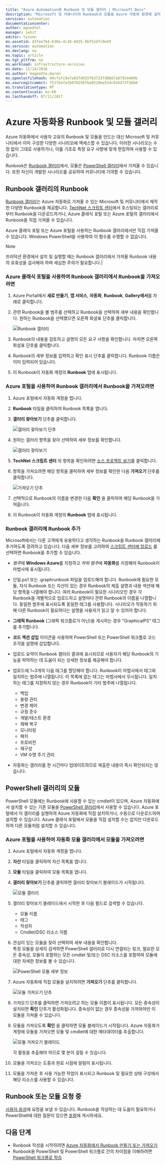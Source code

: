 ```yaml
---
title: "Azure Automation용 Runbook 및 모듈 갤러리 | Microsoft Docs"
description: "Microsoft 및 커뮤니티의 Runbook과 모듈을 Azure 자동화 환경에 설치하여 사용할 수 있습니다.  이 글에서는 이러한 리소스에 액세스하는 방법과 자신의 Runbook을 갤러리에 올리는 방법을 설명합니다."
services: automation
documentationcenter: 
author: mgoedtel
manager: jwhit
editor: tysonn
ms.assetid: d3fee7b4-630a-4c10-8425-9bf51d7c9e58
ms.service: automation
ms.devlang: na
ms.topic: article
ms.tgt_pltfrm: na
ms.workload: infrastructure-services
ms.date: 12/14/2016
ms.author: magoedte;bwren
ms.openlocfilehash: 04cfafc9e7a037d915f63723fd0b67a07954460b
ms.sourcegitcommit: f537befafb079256fba0529ee554c034d73f36b0
ms.translationtype: MT
ms.contentlocale: ko-KR
ms.lasthandoff: 07/11/2017
---
```

# <a name="runbook-and-module-galleries-for-azure-automation"></a>Azure 자동화용 Runbook 및 모듈 갤러리
Azure 자동화에서 사용자 고유의 Runbook 및 모듈을 만드는 대신 Microsoft 및 커뮤니티에서 이미 구성한 다양한 시나리오에 액세스할 수 있습니다.  이러한 시나리오는 수정 없이 그대로 사용하거나, 이를 기초로 특정 요구 사항에 맞게 편집하여 사용할 수 있습니다.

Runbook은 [Runbook 갤러리](#runbooks-in-runbook-gallery)에서, 모듈은 [PowerShell 갤러리](#modules-in-powerShell-gallery)에서 가져올 수 있습니다.  또한 자신이 개발한 시나리오를 공유하여 커뮤니티에 기여할 수 있습니다.

## <a name="runbooks-in-runbook-gallery"></a>Runbook 갤러리의 Runbook
[Runbook 갤러리](http://gallery.technet.microsoft.com/scriptcenter/site/search?f\[0\].Type=RootCategory&f\[0\].Value=WindowsAzure&f\[1\].Type=SubCategory&f\[1\].Value=WindowsAzure_automation&f\[1\].Text=Automation)는 Azure 자동화로 가져올 수 있는 Microsoft 및 커뮤니티에서 제작한 다양한 Runbook을 제공합니다. [TechNet 스크립트 센터](https://gallery.technet.microsoft.com/scriptcenter/site/upload)에서 호스팅되는 갤러리로부터 Runbook을 다운로드하거나, Azure 클래식 포털 또는 Azure 포털의 갤러리에서 Runbook을 직접 가져올 수 있습니다.

Azure 클래식 포털 또는 Azure 포털을 사용하는 Runbook 갤러리에서만 직접 가져올 수 있습니다. Windows PowerShell을 사용하여 이 함수를 수행할 수 없습니다.

> [!NOTE]
> 프러덕션 환경에서 설치 및 실행할 때는 Runbook 갤러리에서 가져올 Runbook 내용의 유효성을 검사해야 하며 세심한 주의가 필요합니다.| 
> 
> 

### <a name="to-import-a-runbook-from-the-runbook-gallery-with-the-azure-classic-portal"></a>Azure 클래식 포털을 사용하여 Runbook 갤러리에서 Runbook을 가져오려면
1. Azure Portal에서 **새로 만들기**, **앱 서비스**, **자동화**, **Runbook**, **Gallery에서**를 차례로 클릭합니다.
2. 관련 Runbook을 볼 범주를 선택하고 Runbook을 선택하여 세부 내용을 확인합니다. 원하는 Runbook을 선택했으면 오른쪽 화살표 단추를 클릭합니다.
   
    ![Runbook 갤러리](media/automation-runbook-gallery/runbook-gallery.png)
3. Runbook의 내용을 검토하고 설명의 모든 요구 사항을 확인합니다. 마치면 오른쪽 화살표 단추를 클릭합니다.
4. Runbook의 세부 정보를 입력하고 확인 표시 단추를 클릭합니다. Runbook 이름은 이미 입력되어 있습니다.
5. 이 Runbook이 자동화 계정의 **Runbook** 탭에 표시됩니다.

### <a name="to-import-a-runbook-from-the-runbook-gallery-with-the-azure-portal"></a>Azure 포털을 사용하여 Runbook 갤러리에서 Runbook을 가져오려면
1. Azure 포털에서 자동화 계정을 엽니다.
2. **Runbook** 타일을 클릭하여 Runbook 목록을 엽니다.
3. **갤러리 찾아보기** 단추를 클릭합니다.
   
    ![갤러리 찾아보기 단추](media/automation-runbook-gallery/browse-gallery-button.png)
4. 원하는 갤러리 항목을 찾아 선택하여 세부 정보를 확인합니다.
   
    ![갤러리 찾아보기](media/automation-runbook-gallery/browse-gallery.png)
5. **TechNet 스크립트 센터** 의 항목을 확인하려면 [소스 프로젝트 보기](http://gallery.technet.microsoft.com/)를 클릭합니다.
6. 항목을 가져오려면 해당 항목을 클릭하여 세부 정보를 확인한 다음 **가져오기** 단추를 클릭합니다.
   
    ![가져오기 단추](media/automation-runbook-gallery/gallery-item-detail.png)
7. 선택적으로 Runbook의 이름을 변경한 다음 **확인** 을 클릭하여 해당 Runbook을 가져옵니다.
8. 이 Runbook이 자동화 계정의 **Runbook** 탭에 표시됩니다.

### <a name="adding-a-runbook-to-the-runbook-gallery"></a>Runbook 갤러리에 Runbook 추가
Microsoft에서는 다른 고객에게 유용하다고 생각하는 Runbook을 Runbook 갤러리에 추가하도록 장려하고 있습니다.  다음 세부 정보를 고려하여 [스크립트 센터에 업로드](http://gallery.technet.microsoft.com/site/upload) 를 선택하면 Runbook을 추가할 수 있습니다.

* *범주*에 **Windows Azure**를 지정하고 *하위 범주*에 **자동화**를 지정해야 Runbook이 마법사에 표시됩니다.  
* 단일.ps1 또는 .graphrunbook 파일을 업로드해야 합니다.  Runbook에 필요한 모듈, 자식 Runbook 또는 자산이 있는 경우 Runbook의 제출 설명과 내용 섹션에 해당 항목을 나열해야 합니다.  여러 Runbook이 필요한 시나리오인 경우 각 Runbook을 개별적으로 업로드하고 설명마다 관련 Runbook의 이름을 나열합니다. 동일한 범주에 표시되도록 동일한 태그를 사용합니다. 시나리오가 작동하기 위해 다른 Runbook이 필요하다는 설명을 사용자가 읽고 알 수 있어야 합니다.
* **그래픽 Runbook** (그래픽 워크플로가 아닌)을 게시하는 경우 "GraphicalPS" 태그를 추가합니다. 
* **코드 섹션 삽입** 아이콘을 사용하여 PowerShell 또는 PowerShell 워크플로 코드 조각을 설명에 삽입합니다.
* 업로드 요약이 Runbook 갤러리 결과에 표시되므로 사용자가 해당 Runbook의 기능을 파악하는 데 도움이 되는 상세한 정보를 제공해야 합니다.
* 업로드에 1~3개의 다음 태그를 할당해야 합니다.  Runbook이 마법사에서 태그와 일치하는 범주에 나열됩니다.  이 목록에 없는 태그는 마법사에서 무시됩니다. 일치하는 태그를 지정하지 않는 경우 Runbook이 기타 범주에 나열됩니다.
  
  * 백업
  * 용량 관리
  * 변경 제어
  * 규정 준수
  * 개발/테스트 환경
  * 재해 복구
  * 모니터링
  * 패치
  * 프로비전
  * 재구성
  * VM 수명 주기 관리
* 자동화는 갤러리를 한 시간마다 업데이트하므로 제출한 내용이 즉시 확인되지는 않습니다.

## <a name="modules-in-powershell-gallery"></a>PowerShell 갤러리의 모듈
PowerShell 모듈에는 Runbook에 사용할 수 있는 cmdlet이 있으며, Azure 자동화에서 설치할 수 있는 기존 모듈을 [PowerShell 갤러리](http://www.powershellgallery.com)에서 사용할 수 있습니다.  Azure 포털에서 이 갤러리를 실행하여 Azure 자동화에 직접 설치하거나, 수동으로 다운로드하여 설치할 수 있습니다.  Azure 클래식 포털에서 모듈을 직접 설치할 수는 없지만 다운로드하여 다른 모듈처럼 설치할 수 있습니다.

### <a name="to-import-a-module-from-the-automation-module-gallery-with-the-azure-portal"></a>Azure 포털을 사용하여 자동화 모듈 갤러리에서 모듈을 가져오려면
1. Azure 포털에서 자동화 계정을 엽니다.
2. **자산** 타일을 클릭하여 자산 목록을 엽니다.
3. **모듈** 타일을 클릭하여 모듈 목록을 엽니다.
4. **갤러리 찾아보기** 단추를 클릭하면 갤러리 찾아보기 블레이드가 시작됩니다.
   
    ![모듈 갤러리](media/automation-runbook-gallery/modules-blade.png) <br>
5. 갤러리 찾아보기 블레이드에서 시작한 후 다음 필드로 검색할 수 있습니다.
   
   * 모듈 이름
   * 태그
   * 작성자
   * Cmdlet/DSC 리소스 이름
6. 관심이 있는 모듈을 찾아 선택하여 세부 내용을 확인합니다.  
   특정 모듈을 상세히 검색하면 PowerShell 갤러리로 다시 연결되는 링크, 필요한 모든 종속성, 모듈이 포함하는 모든 cmdlet 및/또는 DSC 리소스를 포함하여 모듈에 대한 자세한 정보를 볼 수 있습니다.
   
    ![PowerShell 모듈 세부 정보](media/automation-runbook-gallery/gallery-item-details-blade.png) <br>
7. Azure 자동화에 직접 모듈을 설치하려면 **가져오기** 단추를 클릭합니다.
   
    ![모듈 가져오기 단추](media/automation-runbook-gallery/module-import-button.png)
8. 가져오기 단추를 클릭하면 가져오려고 하는 모듈 이름이 표시됩니다. 모든 종속성이 설치되면 **확인** 단추가 활성화됩니다. 종속성이 없는 경우 종속성을 가져와야만 이 모듈을 가져올 수 있습니다.
9. 모듈을 가져오도록 **확인** 을 클릭하면 모듈 블레이드가 시작됩니다. Azure 자동화가 계정에 모듈을 가져오면 모듈 및 cmdlet에 대한 메타데이터를 추출합니다.
   
    ![모듈 가져오기 블레이드](media/automation-runbook-gallery/module-import-blade.png)
   
    각 활동을 추출해야 하므로 몇 분이 걸릴 수 있습니다.
10. 모듈을 가져오는 도중과 완료 시점에 알림이 표시됩니다.
11. 모듈을 가져온 후 사용 가능한 작업이 표시되고 Runbook 및 필요한 상태 구성에서 해당 리소스를 사용할 수 있습니다.

## <a name="requesting-a-runbook-or-module"></a>Runbook 또는 모듈 요청 중
[사용자 음성](https://feedback.azure.com/forums/246290-azure-automation/)에 요청을 보낼 수 있습니다.  Runbook을 작성하는 데 도움이 필요하거나 PowerShell에 대한 질문이 있으면 [포럼](http://social.msdn.microsoft.com/Forums/windowsazure/en-US/home?forum=azureautomation&filter=alltypes&sort=lastpostdesc)에 게시하세요.

## <a name="next-steps"></a>다음 단계
* Runbook 작성을 시작하려면 [Azure 자동화에서 Runbook 만들기 또는 가져오기](automation-creating-importing-runbook.md)
* Runbook용 PowerShell 및 PowerShell 워크플로 간의 차이점을 이해하려면 [PowerShell 워크플로 학습](automation-powershell-workflow.md)

